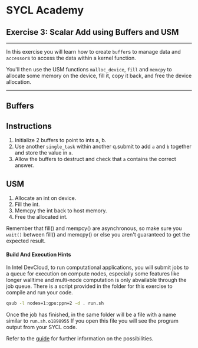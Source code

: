 # SYCL Academy

## Exercise 3: Scalar Add using Buffers and USM

---

In this exercise you will learn how to create `buffer`s to manage data and
`accessor`s to access the data within a kernel function. 

You'll then use the USM functions `malloc_device`, `fill` and `memcpy` to 
allocate some memory on the device, fill it, copy it back, and free the 
device allocation.

---

## Buffers 

## Instructions

1. Initialize 2 buffers to point to ints a, b.
2. Use another `single_task` within another q.submit to add `a` and `b` 
together and store the value in `a`.
3. Allow the buffers to destruct and check that `a` contains the correct answer.


## USM

1. Allocate an int on device.
2. Fill the int.
3. Memcpy the int back to host memory.
4. Free the allocated int.

Remember that fill() and mempcy() are asynchronous, so make
sure you `wait()` between fill() and memcpy() or else you
aren't guaranteed to get the expected result.


#### Build And Execution Hints

In Intel DevCloud, to run computational applications, you will submit jobs to a queue for execution on compute nodes,
especially some features like longer walltime and multi-node computation is only abvailable through the job queue.
There is a script provided in the folder for this exercise to compile and run your code. 

```sh
qsub -l nodes=1:gpu:ppn=2 -d . run.sh
```
Once the job has finished, in the same folder will be a file with a name similar to `run.sh.o1898955`
If you open this file you will see the program output from your SYCL code.

Refer to the [guide][devcloud-job-submission] for further information on the possibilities.


[devcloud-job-submission]: https://devcloud.intel.com/oneapi/documentation/job-submission/
